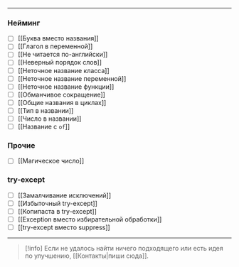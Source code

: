 ***
### Нейминг

- [ ] [[Буква вместо названия]]
- [ ] [[Глагол в переменной]]
- [ ] [[Не читается по-английски]]
- [ ] [[Неверный порядок слов]]
- [ ] [[Неточное название класса]]
- [ ] [[Неточное название переменной]]
- [ ] [[Неточное название функции]]
- [ ] [[Обманчивое сокращение]]
- [ ] [[Общие названия в циклах]]
- [ ] [[Тип в названии]]
- [ ] [[Число в названии]]
- [ ] [[Название с `of`]]

### Прочие

- [ ] [[Магическое число]]

### try-except

- [ ] [[Замалчивание исключений]]
- [ ] [[Избыточный try-except]]
- [ ] [[Копипаста в try-except]]
- [ ] [[Exception вместо избирательной обработки]]
- [ ] [[try-except вместо suppress]]

***

> [!info]
> Если не удалось найти ничего подходящего или есть идея по улучшению, [[Контакты|пиши сюда]].
